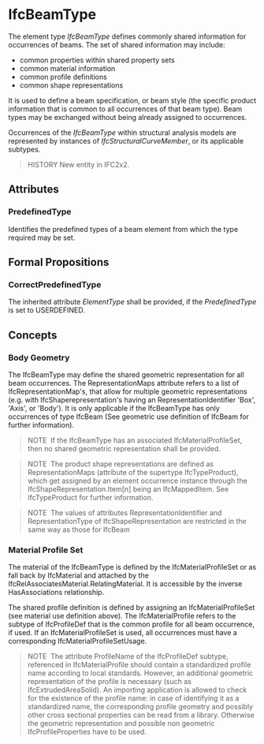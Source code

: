 # IfcBeamType

The element type _IfcBeamType_ defines commonly shared information for occurrences of beams. The set of shared information may include:

* common properties within shared property sets
* common material information
* common profile definitions
* common shape representations

It is used to define a beam specification, or beam style (the specific product information that is common to all occurrences of that beam type). Beam types may be exchanged without being already assigned to occurrences.

Occurrences of the _IfcBeamType_ within structural analysis models are represented by instances of _IfcStructuralCurveMember_, or its applicable subtypes.

> HISTORY  New entity in IFC2x2.

## Attributes

### PredefinedType
Identifies the predefined types of a beam element from which the type required may be set.

## Formal Propositions

### CorrectPredefinedType
The inherited attribute _ElementType_ shall be provided, if the _PredefinedType_ is set to USERDEFINED.

## Concepts

### Body Geometry

The IfcBeamType may define the shared geometric representation for all beam occurrences. The RepresentationMaps attribute refers to a list of IfcRepresentationMap's, that allow for multiple geometric representations (e.g. with IfcShaperepresentation's having an RepresentationIdentifier 'Box', 'Axis', or 'Body'). It is only applicable if the IfcBeamType has only occurrences of type IfcBeam (See geometric use definition of IfcBeam for further information).

> NOTE  If the IfcBeamType has an associated IfcMaterialProfileSet, then no shared geometric representation shall be provided.

> NOTE  The product shape representations are defined as RepresentationMaps (attribute of the supertype IfcTypeProduct), which get assigned by an element occurrence instance through the IfcShapeRepresentation.Item[n] being an IfcMappedItem. See IfcTypeProduct for further information.

> NOTE  The values of attributes RepresentationIdentifier and RepresentationType of IfcShapeRepresentation are restricted in the same way as those for IfcBeam

### Material Profile Set

The material of the IfcBeamType is defined by the IfcMaterialProfileSet or as fall back by IfcMaterial and attached by the IfcRelAssociatesMaterial.RelatingMaterial. It is accessible by the inverse HasAssociations relationship.

The shared profile definition is defined by assigning an IfcMaterialProfileSet (see material use definition above). The IfcMaterialProfile refers to the subtype of IfcProfileDef that is the common profile for all beam occurrence, if used. If an IfcMaterialProfileSet is used, all occurrences must have a corresponding IfcMaterialProfileSetUsage.

> NOTE  The attribute ProfileName of the IfcProfileDef subtype, referenced in IfcMaterialProfile should contain a standardized profile name according to local standards. However, an additional geometric representation of the profile is necessary (such as IfcExtrudedAreaSolid). An importing application is allowed to check for the existence of the profile name: in case of identifying it as a standardized name, the corresponding profile geometry and possibly other cross sectional properties can be read from a library. Otherwise the geometric representation and possible non geometric IfcProfileProperties have to be used.
